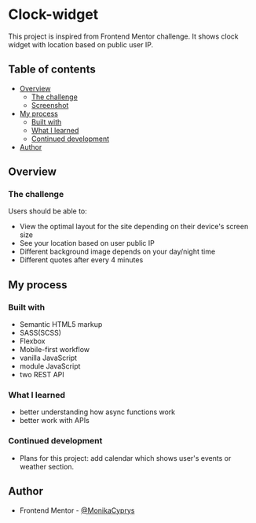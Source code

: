 # Clock-widget

This project is inspired from Frontend Mentor challenge. It shows clock widget with location based on public user IP.

## Table of contents

- [Overview](#overview)
  - [The challenge](#the-challenge)
  - [Screenshot](#screenshot)
- [My process](#my-process)
  - [Built with](#built-with)
  - [What I learned](#what-i-learned)
  - [Continued development](#continued-development)
- [Author](#author)

## Overview

### The challenge

Users should be able to:

- View the optimal layout for the site depending on their device's screen size
- See your location based on user public IP
- Different background image depends on your day/night time
- Different quotes after every 4 minutes

## My process

### Built with

- Semantic HTML5 markup
- SASS(SCSS)
- Flexbox
- Mobile-first workflow
- vanilla JavaScript
- module JavaScript
- two REST API

### What I learned

- better understanding how async functions work
- better work with APIs

### Continued development

- Plans for this project: add calendar which shows user's events or weather section.

## Author

- Frontend Mentor - [@MonikaCyprys](https://www.frontendmentor.io/profile/MonikaCyprys)
